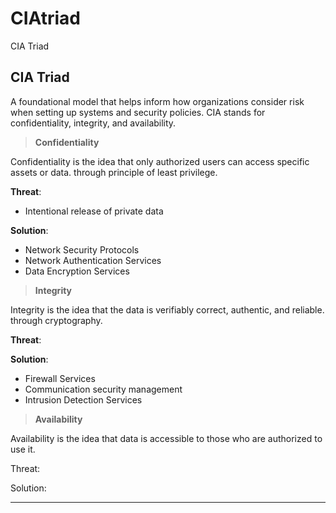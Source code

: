 # CIAtriad

CIA Triad

## CIA Triad

A foundational model that helps inform how organizations consider risk when setting up systems and security policies. CIA stands for confidentiality, integrity, and availability.

> **Confidentiality**

Confidentiality is the idea that only authorized users can access specific assets or data. through principle of least privilege.

**Threat**:

* Intentional release of private data

**Solution**:

* Network Security Protocols
* Network Authentication Services
* Data Encryption Services

> **Integrity**

Integrity is the idea that the data is verifiably correct, authentic, and reliable. through cryptography.

**Threat**:

**Solution**:

* Firewall Services
* Communication security management
* Intrusion Detection Services

> **Availability**

Availability is the idea that data is accessible to those who are authorized to use it.

Threat:

Solution:

***
